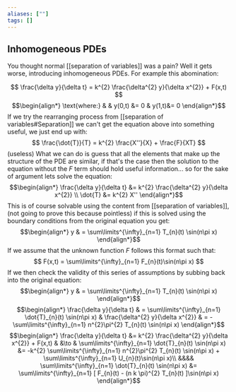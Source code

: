 ```yaml
---
aliases: [""]
tags: []
---
```


## Inhomogeneous PDEs
You thought normal [[separation of variables]] was a pain? Well it gets worse, introducing inhomogeneous PDEs. For example this abomination:

$$ \frac{\delta y}{\delta t} = k^{2} \frac{\delta^{2} y}{\delta x^{2}} + F(x,t) $$
$$\begin{align*}
\text{where:} & & y(0,t) &= 0 & y(1,t)&= 0
\end{align*}$$
If we try the rearranging process from [[separation of variables#Separation]] we can't get the equation above into something useful, we just end up with:
$$ \frac{\dot{T}}{T} = k^{2} \frac{X''}{X} + \frac{F}{XT} $$
(useless)
What we can do is guess that all the elements that make up the structure of the PDE are similar, if that's the case then the solution to the equation without the $F$ term should hold useful information... so for the sake of argument lets solve the equation:
$$\begin{align*}
 \frac{\delta y}{\delta t} &=  k^{2} \frac{\delta^{2} y}{\delta x^{2}}   \\
 \dot{T} &=  k^{2} X''
\end{align*}$$
This is of course solvable using the content from [[separation of variables]], (not going to prove this because pointless) if this is solved using the boundary conditions from the original equation you get:
$$\begin{align*}
y & = \sum\limits^{\infty}_{n=1} T_{n}(t) \sin(n\pi x) 
\end{align*}$$
If we assume that the unknown function $F$ follows this format such that:
$$ F(x,t) = \sum\limits^{\infty}_{n=1} F_{n}(t)\sin(n\pi x) $$
If we then check the validity of this series of assumptions by subbing back into the original equation:
$$\begin{align*}
y & = \sum\limits^{\infty}_{n=1} T_{n}(t) \sin(n\pi x)
\end{align*}$$
$$\begin{align*}
\frac{\delta y}{\delta t} & = \sum\limits^{\infty}_{n=1} \dot{T}_{n}(t) \sin(n\pi x) & \frac{\delta^{2} y}{\delta x^{2}} & = -\sum\limits^{\infty}_{n=1} n^{2}\pi^{2} T_{n}(t) \sin(n\pi x) 
\end{align*}$$
$$\begin{align*}
 \frac{\delta y}{\delta t} &=  k^{2} \frac{\delta^{2} y}{\delta x^{2}} + F(x,t) & &\to &  \sum\limits^{\infty}_{n=1} \dot{T}_{n}(t) \sin(n\pi x) &=  -k^{2} \sum\limits^{\infty}_{n=1} n^{2}\pi^{2} T_{n}(t) \sin(n\pi x)  + \sum\limits^{\infty}_{n=1} U_{n}(t)\sin(n\pi x)\\
&&&& \sum\limits^{\infty}_{n=1} \dot{T}_{n}(t) \sin(n\pi x) &=  \sum\limits^{\infty}_{n=1} [   F_{n}(t) - (n k \pi)^{2} T_{n}(t) ]\sin(n\pi x)
\end{align*}$$



